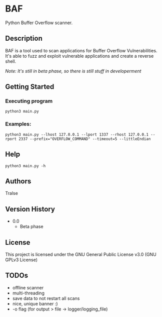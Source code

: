 # BAF

Python Buffer Overflow scanner.

## Description

BAF is a tool used to scan applications for Buffer Overflow Vulnerabilities. It's able to fuzz and exploit vulnerable applications and create a reverse shell.
 
*Note: It's still in beta phase, so there is still stuff in developerment*

## Getting Started

### Executing program

```
python3 main.py 
```

### Examples:
```
python3 main.py --lhost 127.0.0.1 --lport 1337 --rhost 127.0.0.1 --rport 2337 --prefix="OVERFLOW_COMMAND" --timeout=5 --littleEndian
```

## Help

```
python3 main.py -h
```

## Authors

Tralse

## Version History

* 0.0
    * Beta phase

## License

This project is licensed under the GNU General Public License v3.0 (GNU GPLv3 License)

## TODOs
- offline scanner
- multi-threading
- save data to not restart all scans
- nice, unique banner :)
- -o flag (for output > file -> logger/logging_file)

